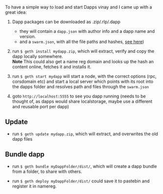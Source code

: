 To have a simple way to load and start Dapps vinay and I came up with a great idea:

1. Dapp packages can be downloaded as .zip/.rlp/.dapp
    - they will contain a `dapp.json` with author info and a dapp name and version.
    - and a `swarm.json`, with all the file paths and hashes, [see here](https://github.com/ethereum/go-ethereum/wiki/URL-Scheme#server-config-examples))

2. run `$ geth install mydapp.zip`, which will extract, verify and copy the dapp locally somewhere.  
**Note** This could also get a name reg domain and looks up the hash an content online, fetches it and installs it.

3. run `$ geth start mydapp` will start a node, with the correct options (rpc, corsdomain etc) and start a local server which points with its root into the dapps folder and resolves path and files through the `swarm.json`

4. goto `http://localhost:5555` to see you dapp running (needs to be thought of, as dapps would share localstorage, maybe use a different and reusable port per dapp)

## Update 

- run `$ geth update mydapp.zip`, which will extract, and overwrites the old dapp files

## Bundle dapp

- run `$ geth bundle myDappFolder/dist/`, which will create a dapp bundle from a folder, to share with others.

- run `$ geth deploy myDappFolder/dist/` could save it to pastebin and register it in namereg.
